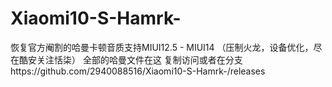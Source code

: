 # Xiaomi10-S-Hamrk-
恢复官方阉割的哈曼卡顿音质支持MIUI12.5 - MIUI14
（压制火龙，设备优化，尽在酷安关注恬柒）
全部的哈曼文件在这 复制访问或者在分支https://github.com/2940088516/Xiaomi10-S-Hamrk-/releases
